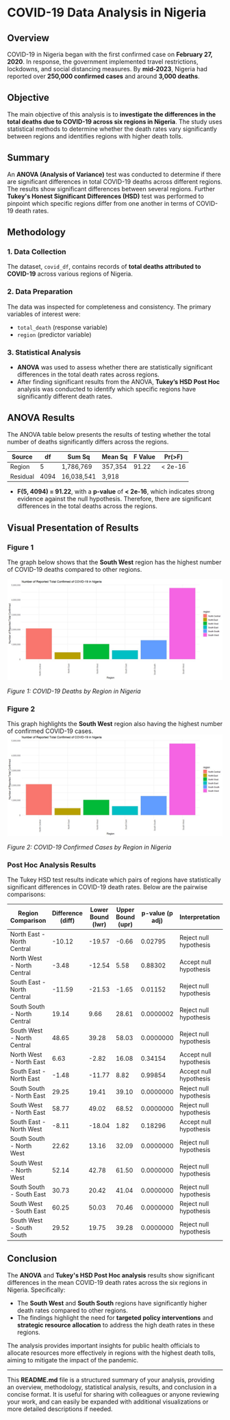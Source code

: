 

# COVID-19 Data Analysis in Nigeria

## Overview
COVID-19 in Nigeria began with the first confirmed case on **February 27, 2020**. In response, the government implemented travel restrictions, lockdowns, and social distancing measures. By **mid-2023**, Nigeria had reported over **250,000 confirmed cases** and around **3,000 deaths**.

## Objective
The main objective of this analysis is to **investigate the differences in the total deaths due to COVID-19 across six regions in Nigeria**. The study uses statistical methods to determine whether the death rates vary significantly between regions and identifies regions with higher death tolls.

## Summary
An **ANOVA (Analysis of Variance)** test was conducted to determine if there are significant differences in total COVID-19 deaths across different regions. The results show significant differences between several regions. Further **Tukey's Honest Significant Differences (HSD)** test was performed to pinpoint which specific regions differ from one another in terms of COVID-19 death rates.

## Methodology

### 1. Data Collection
The dataset, `covid_df`, contains records of **total deaths attributed to COVID-19** across various regions of Nigeria. 

### 2. Data Preparation
The data was inspected for completeness and consistency. The primary variables of interest were:
- `total_death` (response variable)
- `region` (predictor variable)

### 3. Statistical Analysis
- **ANOVA** was used to assess whether there are statistically significant differences in the total death rates across regions.
- After finding significant results from the ANOVA, **Tukey’s HSD Post Hoc** analysis was conducted to identify which specific regions have significantly different death rates.

## ANOVA Results
The ANOVA table below presents the results of testing whether the total number of deaths significantly differs across the regions.

| **Source**     | **df** | **Sum Sq** | **Mean Sq** | **F Value** | **Pr(>F)** |
|----------------|--------|------------|-------------|-------------|------------|
| Region         | 5      | 1,786,769  | 357,354     | 91.22       | < 2e-16    |
| Residual       | 4094   | 16,038,541 | 3,918       |             |            |

- **F(5, 4094) = 91.22**, with a **p-value** of **< 2e-16**, which indicates strong evidence against the null hypothesis. Therefore, there are significant differences in the total deaths across the regions.

## Visual Presentation of Results

### Figure 1
The graph below shows that the **South West** region has the highest number of COVID-19 deaths compared to other regions.


![Total number of covid-19 deaths in Nigeria](https://github.com/elijahcharles18/Analysis-of-Covid-19-using-nigeria-data/raw/main/Total_number_of_covid-19_confirmed_in_nigeria.jpg)

*Figure 1: COVID-19 Deaths by Region in Nigeria*



### Figure 2
This graph highlights the **South West** region also having the highest number of confirmed COVID-19 cases.
![Total number of covid-19 confirmed in Nigeria](https://github.com/elijahcharles18/Analysis-of-Covid-19-using-nigeria-data/raw/main/Total_number_of_covid-19_confirmed_in_nigeria.jpg)

*Figure 2: COVID-19 Confirmed Cases by Region in Nigeria*

### Post Hoc Analysis Results

The Tukey HSD test results indicate which pairs of regions have statistically significant differences in COVID-19 death rates. Below are the pairwise comparisons:

| **Region Comparison**                   | **Difference (diff)** | **Lower Bound (lwr)** | **Upper Bound (upr)** | **p-value (p adj)** | **Interpretation**         |
|-----------------------------------------|-----------------------|-----------------------|-----------------------|---------------------|----------------------------|
| North East - North Central              | -10.12                | -19.57                | -0.66                 | 0.02795             | Reject null hypothesis     |
| North West - North Central              | -3.48                 | -12.54                | 5.58                  | 0.88302             | Accept null hypothesis     |
| South East - North Central              | -11.59                | -21.53                | -1.65                 | 0.01152             | Reject null hypothesis     |
| South South - North Central             | 19.14                 | 9.66                  | 28.61                 | 0.0000002           | Reject null hypothesis     |
| South West - North Central              | 48.65                 | 39.28                 | 58.03                 | 0.0000000           | Reject null hypothesis     |
| North West - North East                 | 6.63                  | -2.82                 | 16.08                 | 0.34154             | Accept null hypothesis     |
| South East - North East                 | -1.48                 | -11.77                | 8.82                  | 0.99854             | Accept null hypothesis     |
| South South - North East                | 29.25                 | 19.41                 | 39.10                 | 0.0000000           | Reject null hypothesis     |
| South West - North East                 | 58.77                 | 49.02                 | 68.52                 | 0.0000000           | Reject null hypothesis     |
| South East - North West                 | -8.11                 | -18.04                | 1.82                  | 0.18296             | Accept null hypothesis     |
| South South - North West                | 22.62                 | 13.16                 | 32.09                 | 0.0000000           | Reject null hypothesis     |
| South West - North West                 | 52.14                 | 42.78                 | 61.50                 | 0.0000000           | Reject null hypothesis     |
| South South - South East                | 30.73                 | 20.42                 | 41.04                 | 0.0000000           | Reject null hypothesis     |
| South West - South East                 | 60.25                 | 50.03                 | 70.46                 | 0.0000000           | Reject null hypothesis     |
| South West - South South                | 29.52                 | 19.75                 | 39.28                 | 0.0000000           | Reject null hypothesis     |

## Conclusion
The **ANOVA** and **Tukey's HSD Post Hoc analysis** results show significant differences in the mean COVID-19 death rates across the six regions in Nigeria. Specifically:
- The **South West** and **South South** regions have significantly higher death rates compared to other regions.
- The findings highlight the need for **targeted policy interventions** and **strategic resource allocation** to address the high death rates in these regions.

The analysis provides important insights for public health officials to allocate resources more effectively in regions with the highest death tolls, aiming to mitigate the impact of the pandemic.

---

This **README.md** file is a structured summary of your analysis, providing an overview, methodology, statistical analysis, results, and conclusion in a concise format. It is useful for sharing with colleagues or anyone reviewing your work, and can easily be expanded with additional visualizations or more detailed descriptions if needed.
